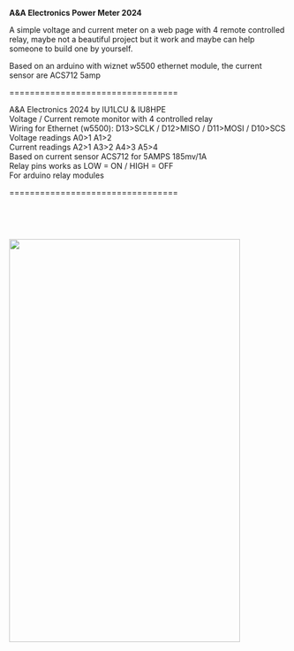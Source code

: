 <p><strong>A&amp;A Electronics Power Meter 2024</strong></p>
<p>A simple voltage and current meter on a web page with 4 remote controlled relay, maybe not a beautiful project but it work and maybe can help someone to build one by yourself.</p>
<p>Based on an arduino with wiznet w5500 ethernet module, the current sensor are ACS712 5amp</p>
<p>=================================</p>
<p>A&amp;A Electronics 2024 by IU1LCU &amp; IU8HPE<br />Voltage / Current remote monitor with 4 controlled relay<br />Wiring for Ethernet (w5500): D13&gt;SCLK / D12&gt;MISO / D11&gt;MOSI / D10&gt;SCS<br />Voltage readings A0&gt;1 A1&gt;2<br />Current readings A2&gt;1 A3&gt;2 A4&gt;3 A5&gt;4<br />Based on current sensor ACS712 for 5AMPS 185mv/1A<br />Relay pins works as LOW = ON / HIGH = OFF<br />For arduino relay modules</p>
<p>=================================</p>
<p>&nbsp;</p>
<p>&nbsp;</p>
<p><img src="https://www.qsl.net/i/iu1lcu//images/powermeter2024.jpg" alt="" width="418" height="729" /></p>
